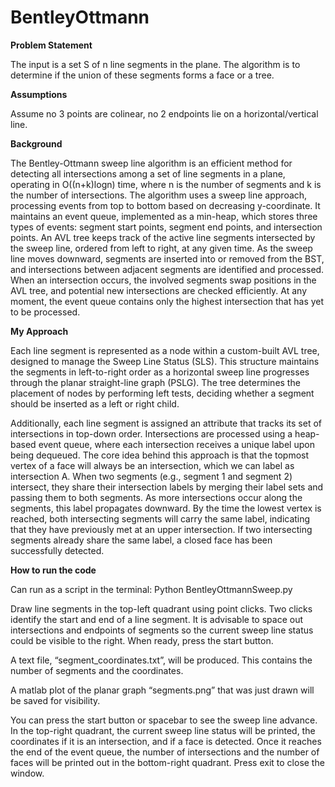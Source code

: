 # BentleyOttmann

**Problem Statement**

The input is a set S of n line segments in the plane. The algorithm is to determine if the union of these segments forms a face or a tree.

**Assumptions**

Assume no 3 points are colinear, no 2 endpoints lie on a horizontal/vertical line.

**Background**

The Bentley-Ottmann sweep line algorithm is an efficient method for detecting all intersections among a set of line segments in a plane, operating in O((n+k)logn) time, where n is the number of segments and k is the number of intersections. The algorithm uses a sweep line approach, processing events from top to bottom based on decreasing y-coordinate. It maintains an event queue, implemented as a min-heap, which stores three types of events: segment start points, segment end points, and intersection points. An AVL tree keeps track of the active line segments intersected by the sweep line, ordered from left to right, at any given time. As the sweep line moves downward, segments are inserted into or removed from the BST, and intersections between adjacent segments are identified and processed. When an intersection occurs, the involved segments swap positions in the AVL tree, and potential new intersections are checked efficiently. At any moment, the event queue contains only the highest intersection that has yet to be processed.

**My Approach**

Each line segment is represented as a node within a custom-built AVL tree, designed to manage the Sweep Line Status (SLS). This structure maintains the segments in left-to-right order as a horizontal sweep line progresses through the planar straight-line graph (PSLG). The tree determines the placement of nodes by performing left tests, deciding whether a segment should be inserted as a left or right child.

Additionally, each line segment is assigned an attribute that tracks its set of intersections in top-down order. Intersections are processed using a heap-based event queue, where each intersection receives a unique label upon being dequeued. The core idea behind this approach is that the topmost vertex of a face will always be an intersection, which we can label as intersection A. When two segments (e.g., segment 1 and segment 2) intersect, they share their intersection labels by merging their label sets and passing them to both segments. As more intersections occur along the segments, this label propagates downward. By the time the lowest vertex is reached, both intersecting segments will carry the same label, indicating that they have previously met at an upper intersection. If two intersecting segments already share the same label, a closed face has been successfully detected.

**How to run the code**

Can run as a script in the terminal: Python BentleyOttmannSweep.py

Draw line segments in the top-left quadrant using point clicks. Two clicks identify the start and end of a line segment. It is advisable to space out intersections and endpoints of segments so the current sweep line status could be visible to the right. When ready, press the start button. 
 
A text file, “segment_coordinates.txt”, will be produced. This contains the number of segments and the coordinates.
 
A matlab plot of the planar graph “segments.png” that was just drawn will be saved for visibility.
 
You can press the start button or spacebar to see the sweep line advance. In the top-right quadrant, the current sweep line status will be printed, the coordinates if it is an intersection, and if a face is detected. Once it reaches the end of the event queue, the number of intersections and the number of faces will be printed out in the bottom-right quadrant. Press exit to close the window.

